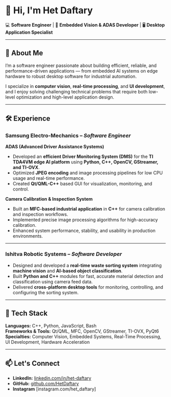 # 👋 Hi, I'm Het Daftary  

💻 **Software Engineer** | 🚗 **Embedded Vision & ADAS Developer** | 🖥️ **Desktop Application Specialist**  

---

## 🚀 About Me  
I’m a software engineer passionate about building efficient, reliable, and performance-driven applications — from embedded AI systems on edge hardware to robust desktop software for industrial automation.  

I specialize in **computer vision**, **real-time processing**, and **UI development**, and I enjoy solving challenging technical problems that require both low-level optimization and high-level application design.

---

## 🛠️ Experience  

### **Samsung Electro-Mechanics** – *Software Engineer*  
**ADAS (Advanced Driver Assistance Systems)**  
- Developed an **efficient Driver Monitoring System (DMS)** for the **TI TDA4VM edge AI platform** using **Python, C++, OpenCV, GStreamer, and TI-OVX**.  
- Optimized **JPEG encoding** and image processing pipelines for low CPU usage and real-time performance.  
- Created **Qt/QML-C++** based GUI for visualization, monitoring, and control.  

**Camera Calibration & Inspection System**  
- Built an **MFC-based industrial application** in **C++** for camera calibration and inspection workflows.  
- Implemented precise image processing algorithms for high-accuracy calibration.  
- Enhanced system performance, stability, and usability in production environments.  

---

### **Ishitva Robotic Systems** – *Software Developer*  
- Designed and developed a **real-time waste sorting system** integrating **machine vision** and **AI-based object classification**.  
- Built **Python and C++** modules for fast, accurate material detection and classification using camera feed data.  
- Delivered **cross-platform desktop tools** for monitoring, controlling, and configuring the sorting system.  

---

## 🧰 Tech Stack  
**Languages:** C++, Python, JavaScript, Bash  
**Frameworks & Tools:** Qt/QML, MFC, OpenCV, GStreamer, TI-OVX, PyQt6  
**Specialties:** Computer Vision, Embedded Systems, Real-Time Processing, UI Development, Hardware Acceleration  

---

## 📫 Let's Connect  
- **LinkedIn:** [linkedin.com/in/het-daftary](https://linkedin.com/in/het-daftary)  
- **GitHub:** [github.com/HetDaftary](https://github.com/HetDaftary)  
- **Instagram** [instagram.com/het_daftary]
